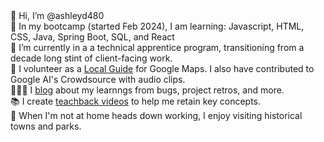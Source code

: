 <div> 👋 Hi, I’m @ashleyd480 </div>
<div> 🔎 In my bootcamp (started Feb 2024), I am learning: Javascript, HTML, CSS, Java, Spring Boot, SQL, and React </div>
<div> 🌱 I’m currently in a a technical apprentice program, transitioning from a decade long stint of client-facing work. </div>
<div> 💞️ I volunteer as a <a href= "https://www.localguidesconnect.com/t5/custom/page/page-id/GuidingStar22?id=122935">Local Guide</a> for Google Maps. I also have contributed to Google AI's Crowdsource with audio clips. </div>
<div> 👩🏼‍💻 I <a href="https://dev.to/ashleyd480">blog</a>  about my learnngs from bugs, project retros, and more. </div>
<div> 📚 I create <a href="https://www.youtube.com/watch?v=yA2RyRNSu7E&list=PL97VrtuAfZm_Cs85D8DYnlK7saz852a6y">teachback videos</a> to help me retain key concepts. </div>
<div> 🌺 When I'm not at home heads down working, I enjoy visiting historical towns and parks.  </div>


